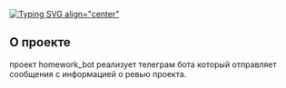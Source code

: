 [![Typing SVG align="center"](https://readme-typing-svg.herokuapp.com?color=%2336BCF7&lines=HOMEWORK+BOT)](https://git.io/typing-svg)
## О проекте
проект homework_bot реализует телеграм бота который отправляет сообщения с информацией о ревью проекта.
